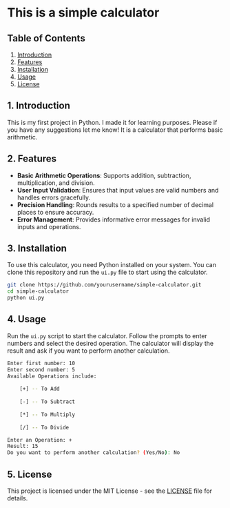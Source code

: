 # This is a simple calculator

## Table of Contents
1. [Introduction](#introduction)
2. [Features](#features)
3. [Installation](#installation)
4. [Usage](#usage)
5. [License](#license)


## 1. Introduction

This is my first project in Python. I made it for learning purposes. Please if you have any suggestions let me know!
It is a calculator that performs basic arithmetic.

## 2. Features

- **Basic Arithmetic Operations**: Supports addition, subtraction, multiplication, and division.
- **User Input Validation**: Ensures that input values are valid numbers and handles errors gracefully.
- **Precision Handling**: Rounds results to a specified number of decimal places to ensure accuracy.
- **Error Management**: Provides informative error messages for invalid inputs and operations.

## 3. Installation

To use this calculator, you need Python installed on your system. You can clone this repository and run the `ui.py` file to start using the calculator.

```bash
git clone https://github.com/yourusername/simple-calculator.git
cd simple-calculator
python ui.py
```

## 4. Usage

Run the `ui.py` script to start the calculator. Follow the prompts to enter numbers and select the desired operation. The calculator will display the result and ask if you want to perform another calculation.

```bash
Enter first number: 10
Enter second number: 5
Available Operations include:
            
    [+] -- To Add
            
    [-] -- To Subtract
            
    [*] -- To Multiply
            
    [/] -- To Divide

Enter an Operation: +
Result: 15
Do you want to perform another calculation? (Yes/No): No
```

## 5. License

This project is licensed under the MIT License - see the [LICENSE](https://github.com/git/git-scm.com/blob/main/MIT-LICENSE.txt)  file for details.
